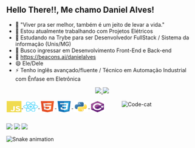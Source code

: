 ## Hello There!!, Me chamo Daniel Alves!

- 🚀 "Viver pra ser melhor, também é um jeito de levar a vida."
- 🔭 Estou atualmente trabalhando com Projetos Elétricos
- 🌱 Estudando na Trybe para ser Desenvolvedor FullStack / Sistema da informação (Unis/MG)
- 👯 Busco ingressar em Desenvolvimento Front-End e Back-end
- 📩 https://beacons.ai/danielalves
- 😄 Ele/Dele
- ⚡ Tenho inglês avançado/fluente / Técnico em Automação Industrial com Ênfase em Eletrônica

<div align="center">
  <a href="https://beacons.ai/danielalves">
  <img height="180em" src="https://github-readme-stats.vercel.app/api?username=DanielAlvesDev&show_icons=true&theme=highcontrast&include_all_commits=true&count_private=true"/>
  <img height="180em" src="https://github-readme-stats.vercel.app/api/top-langs/?username=DanielAlvesDev&layout=compact&langs_count=7&theme=highcontrast"/>
</div>
<div style="display: inline_block"><br>
  <img align="center" alt="Daniel-Js" height="30" width="40" src="https://raw.githubusercontent.com/devicons/devicon/master/icons/javascript/javascript-plain.svg">
  <img align="center" alt="Daniel-React" height="30" width="40" src="https://raw.githubusercontent.com/devicons/devicon/master/icons/react/react-original.svg">
  <img align="center" alt="Rafa-HTML" height="30" width="40" src="https://raw.githubusercontent.com/devicons/devicon/master/icons/html5/html5-original.svg">
  <img align="center" alt="Rafa-CSS" height="30" width="40" src="https://raw.githubusercontent.com/devicons/devicon/master/icons/css3/css3-original.svg">
  <img align="center" alt="Rafa-Python" height="30" width="40" src="https://raw.githubusercontent.com/devicons/devicon/master/icons/python/python-original.svg">
  <img align="center" alt="Rafa-Csharp" height="30" width="40" src="https://raw.githubusercontent.com/devicons/devicon/master/icons/csharp/csharp-original.svg">
  <img align="right" alt="Code-cat" height="200" width="200' style="border-radius:50px;" src="https://i.gifer.com/origin/ff/ff88888459f390b30438e162769be571_w200.webp">
</div>

##

<div> 
 
  <a href="https://instagram.com/madness_d" target="_blank"><img src="https://img.shields.io/badge/-Instagram-%23E4405F?style=for-the-badge&logo=instagram&logoColor=white" target="_blank"></a>
  <a href = "alvesferreira12@gmail.com"><img src="https://img.shields.io/badge/-Gmail-%23333?style=for-the-badge&logo=gmail&logoColor=white" target="_blank"></a>
  <a href="https://www.linkedin.com/in/daniel-alves-359a1612b/" target="_blank"><img src="https://img.shields.io/badge/-LinkedIn-%230077B5?style=for-the-badge&logo=linkedin&logoColor=white" target="_blank"></a> 
  
  
  ![Snake animation](https://github.com/DanielAlvesDev/DanielAlvesDev/blob/output/github-contribution-grid-snake.svg)
 
</div>

 
